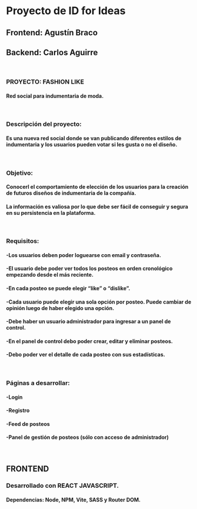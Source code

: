 # Proyecto de ID for Ideas
## Frontend: Agustín Braco
## Backend: Carlos Aguirre
<br>

### PROYECTO: FASHION LIKE
#### Red social para indumentaria de moda.
<br>

### Descripción del proyecto:
#### Es una nueva red social donde se van publicando diferentes estilos de indumentaria y los usuarios pueden votar si les gusta o no el diseño.
<br>

### Objetivo:
#### Conocerl el comportamiento de elección de los usuarios para la creación de futuros diseños de indumentaria de la compañía.
####  La información es valiosa por lo que debe ser fácil de conseguir y segura en su persistencia en la plataforma.
<br>

### Requisitos:
#### -Los usuarios deben poder loguearse con email y contraseña.
#### -El usuario debe poder ver todos los posteos en orden cronológico empezando desde el más reciente.
#### -En cada posteo se puede elegir “like” o “dislike”.
#### -Cada usuario puede elegir una sola opción por posteo. Puede cambiar de opinión luego de haber elegido una opción.
#### -Debe haber un usuario administrador para ingresar a un panel de control.
#### -En el panel de control debo poder crear, editar y eliminar posteos.
#### -Debo poder ver el detalle de cada posteo con sus estadísticas.
<br>

### Páginas a desarrollar:
#### -Login
#### -Registro
#### -Feed de posteos
#### -Panel de gestión de posteos (sólo con acceso de administrador)
<br>

## FRONTEND
### Desarrollado con REACT JAVASCRIPT.
#### Dependencias: Node, NPM, Vite, SASS y Router DOM.